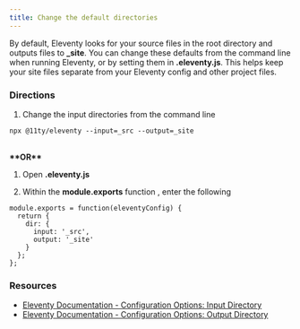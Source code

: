 ```yaml
---
title: Change the default directories
---
```


By default, Eleventy looks for your source files in the root directory and outputs files to **_site**. You can change these defaults from the command line when running Eleventy, or by setting them in **.eleventy.js**. This helps keep your site files separate from your Eleventy config and other project files.

### Directions

1. Change the input directories from the command line

```text
npx @11ty/eleventy --input=_src --output=_site
```
\
**\*\*OR\*\***

1. Open **.eleventy.js**

2. Within the **module.exports** function , enter the following

```js/1-6
module.exports = function(eleventyConfig) {
  return {
    dir: {
      input: '_src',
      output: '_site'
    }
  };
};
```

### Resources

- [Eleventy Documentation - Configuration Options: Input Directory](https://www.11ty.dev/docs/config/#input-directory)
- [Eleventy Documentation - Configuration Options: Output Directory](https://www.11ty.dev/docs/config/#output-directory)